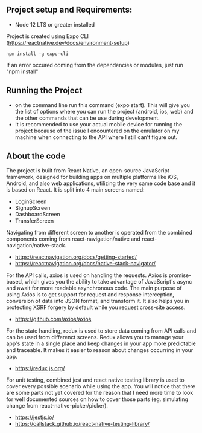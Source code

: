 ## Project setup and Requirements:

- Node 12 LTS or greater installed

Project is created using Expo CLI (https://reactnative.dev/docs/environment-setup)

    npm install -g expo-cli

If an error occured coming from the dependencies or modules, just run "npm install"

## Running the Project

- on the command line run this command (expo start). This will give you the list of options where you can run the project (android, ios, web) and the other commands that can be use during development.
- It is recommended to use your actual mobile device for running the project because of the issue I encountered on the emulator on my machine when connecting to the API where I still can't figure out.

## About the code

The project is built from React Native, an open-source JavaScript framework, designed for building apps on multiple platforms like iOS, Android, and also web applications, utilizing the very same code base and it is based on React. It is split into 4 main screens named:

- LoginScreen
- SignupScreen
- DashboardScreen
- TransferScreen

Navigating from different screen to another is operated from the combined components coming from react-navigation/native and react-navigation/native-stack.

- https://reactnavigation.org/docs/getting-started/
- https://reactnavigation.org/docs/native-stack-navigator/

For the API calls, axios is used on handling the requests. Axios is promise-based, which gives you the ability to take advantage of JavaScript's async and await for more readable asynchronous code. The main purpose of using Axios is to get support for request and response interception, conversion of data into JSON
format, and transform it. It also helps you in protecting XSRF forgery by default while you request cross-site access.

- https://github.com/axios/axios

For the state handling, redux is used to store data coming from API calls and can be used from differenct screens. Redux allows you to manage your app's state in a single place and keep changes in your app more predictable and traceable. It makes it easier to reason about changes occurring in your app.

- https://redux.js.org/

For unit testing, combined jest and react native testing library is used to cover every possible scenario while using the app. You will notice that there are some parts not yet covered for the reason that I need more time to look for well documented sources on how to cover those parts (eg. simulating change from react-native-picker/picker).

- https://jestjs.io/
- https://callstack.github.io/react-native-testing-library/
